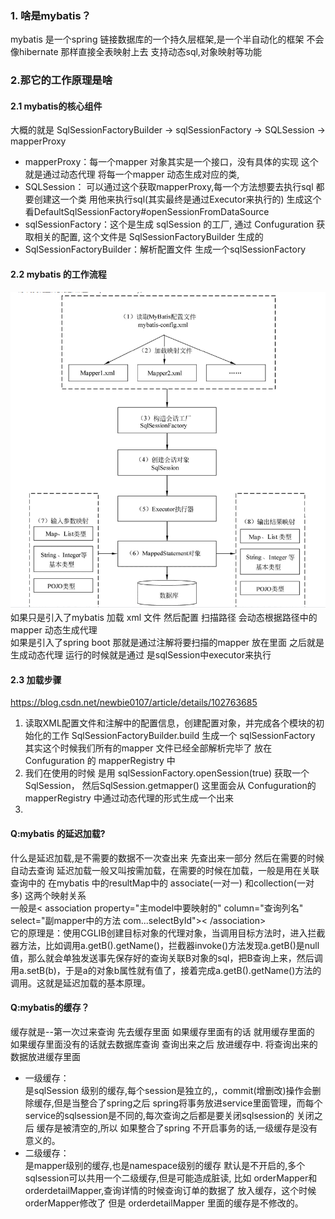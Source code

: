 
### 1. 啥是mybatis？
   mybatis 是一个spring 链接数据库的一个持久层框架,是一个半自动化的框架 不会像hibernate 那样直接全表映射上去 支持动态sql,对象映射等功能

### 2.那它的工作原理是啥

   #### 2.1 mybatis的核心组件
   大概的就是 SqlSessionFactoryBuilder -> sqlSessionFactory -> SQLSession -> mapperProxy
   * mapperProxy：每一个mapper 对象其实是一个接口，没有具体的实现 这个就是通过动态代理 将每一个mapper 动态生成对应的类,
   * SQLSession： 可以通过这个获取mapperProxy,每一个方法想要去执行sql 都要创建这一个类 用他来执行sql(其实最终是通过Executor来执行的) 生成这个看DefaultSqlSessionFactory#openSessionFromDataSource
   * sqlSessionFactory：这个是生成 sqlSession 的工厂, 通过 Confuguration 获取相关的配置, 这个文件是 SqlSessionFactoryBuilder 生成的
   * SqlSessionFactoryBuilder：解析配置文件 生成一个sqlSessionFactory

   #### 2.2 mybatis 的工作流程
   ![image](../image/mybatis工作流程.png)
     如果只是引入了mybatis 加载 xml 文件 然后配置 扫描路径 会动态根据路径中的mapper 动态生成代理  
   如果是引入了spring boot 那就是通过注解将要扫描的mapper 放在里面 之后就是生成动态代理 运行的时候就是通过 是sqlSession中executor来执行


   #### 2.3 加载步骤
   https://blog.csdn.net/newbie0107/article/details/102763685
   1. 读取XML配置文件和注解中的配置信息，创建配置对象，并完成各个模块的初始化的工作  SqlSessionFactoryBuilder.build  生成一个  sqlSessionFactory   
        其实这个时候我们所有的mapper 文件已经全部解析完毕了 放在 Confuguration 的 mapperRegistry 中
   2. 我们在使用的时候 是用 sqlSessionFactory.openSession(true) 获取一个 SqlSession， 然后SqlSession.getmapper() 这里面会从 Confuguration的mapperRegistry
       中通过动态代理的形式生成一个出来
   3. 


#### Q:mybatis 的延迟加载?
   什么是延迟加载,是不需要的数据不一次查出来 先查出来一部分 然后在需要的时候自动去查询 
   延迟加载一般又叫按需加载，在需要的时候在加载，一般是用在关联查询中的 在mybatis 中的resultMap中的 associate(一对一) 和collection(一对多) 这两个映射关系  
   一般是< association property="主model中要映射的" column="查询列名" select="副mapper中的方法 com...selectById">< /association>    
   它的原理是：使用CGLIB创建目标对象的代理对象，当调用目标方法时，进入拦截器方法，比如调用a.getB().getName()，拦截器invoke()方法发现a.getB()是null值，那么就会单独发送事先保存好的查询关联B对象的sql，把B查询上来，然后调用a.setB(b)，于是a的对象b属性就有值了，接着完成a.getB().getName()方法的调用。这就是延迟加载的基本原理。

#### Q:mybatis的缓存？
   缓存就是--第一次过来查询 先去缓存里面 如果缓存里面有的话 就用缓存里面的  如果缓存里面没有的话就去数据库查询 查询出来之后 放进缓存中.
      将查询出来的数据放进缓存里面
   * 一级缓存：   
        是sqlSession 级别的缓存,每个session是独立的,，commit(增删改)操作会删除缓存,但是当整合了spring之后 spring将事务放进service里面管理，而每个service的sqlsession是不同的,每次查询之后都是要关闭sqlsession的 关闭之后
   缓存是被清空的,所以 如果整合了spring 不开启事务的话,一级缓存是没有意义的。
   * 二级缓存：  
        是mapper级别的缓存,也是namespace级别的缓存 默认是不开启的,多个sqlsession可以共用一个二级缓存,但是可能造成脏读, 比如 orderMapper和 orderdetailMapper,查询详情的时候查询订单的数据了 
        放入缓存，这个时候orderMapper修改了 但是 orderdetailMapper 里面的缓存是不修改的。

   
   
   
   
   
   
   
   
   
   
   
   
   
   
   
   
   
   
   
   
   
   
   
   
   
   
   
   
   
   
   
   
   
   
   
   
   
